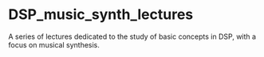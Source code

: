 # DSP_music_synth_lectures
A series of lectures dedicated to the study of basic concepts in DSP, with a focus on musical synthesis.
